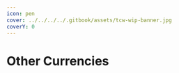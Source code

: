```yaml
---
icon: pen
cover: ../../../../.gitbook/assets/tcw-wip-banner.jpg
coverY: 0
---
```


# Other Currencies

